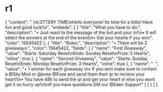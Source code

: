 # r1
{
  "content": "‎ \nLOTTERY TIME\nHello everyone! Its time for a lotto! Have fun and good luck!\n‎",
  "embeds": [
    {
      "title": "What you have to do:",
      "description": "• Just react to the message of the bot and your in!\n• It will select the winners at the end of the event\n• Get your hearts if you won",
      "color": 15645422
    },
    {
      "title": "Rules:",
      "description": "• There will be 2 giveaways:",
      "color": 15645422,
      "fields": [
        {
          "name": "First Giveaway",
          "value": "Starts: Saturday Reset\nEnds: Sunday Reset\nPrize: 5 Hearts",
          "inline": true
        },
        {
          "name": "Second Giveaway",
          "value": "Starts: Sunday Reset\nEnds: Monday Reset\nPrize: 3 Hearts",
          "inline": true
        },
        {
          "name": "‎ ‎ ‎",
          "value": "• 1 winner for each giveaway \n• If you won make sure to contact a @Sky Mod or @evee @Evee and send them their qr to recieve your heart!\n• You have 48h to send the qr and get your heart or else you wont get it so hurry up!\n\nIf you have questions DM our @Eden Support"
        }
      ]
    }
  ]
}
